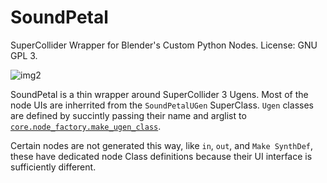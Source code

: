 SoundPetal
====

SuperCollider Wrapper for Blender's Custom Python Nodes.
License: GNU GPL 3.  

![img2](https://cloud.githubusercontent.com/assets/619340/5063043/11c664de-6dd7-11e4-98de-39a57b2f2641.png)

SoundPetal is a thin wrapper around SuperCollider 3 Ugens. Most of the node UIs are inherrited from the `SoundPetalUGen` SuperClass. `Ugen` classes are defined by succintly passing their name and arglist to [`core.node_factory.make_ugen_class`](). 

Certain nodes are not generated this way, like `in`, `out`, and `Make SynthDef`, these have dedicated node Class definitions because their UI interface is sufficiently different.